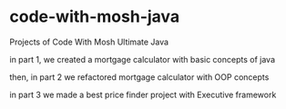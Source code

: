 # code-with-mosh-java
Projects of Code With Mosh Ultimate Java

in part 1, we created a mortgage calculator with basic concepts of java

then, in part 2 we refactored mortgage calculator with OOP concepts

in part 3 we made a best price finder project with Executive framework
